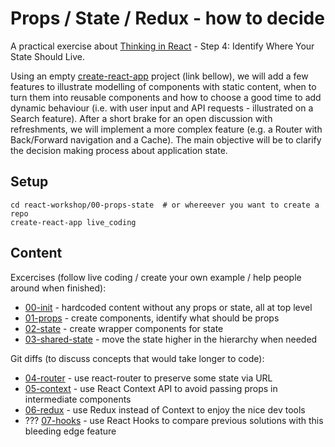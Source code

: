 # Props / State / Redux - how to decide

A practical exercise about [Thinking in React](https://reactjs.org/docs/thinking-in-react.html#step-4-identify-where-your-state-should-live) - Step 4: Identify Where Your State Should Live.

Using an empty [create-react-app]( https://github.com/facebook/create-react-app) project (link bellow), we will add a few features to illustrate modelling of components with static content, when to turn them into reusable components and how to choose a good time to add dynamic behaviour (i.e. with user input and API requests - illustrated on a Search feature). After a short brake for an open discussion with refreshments, we will implement a more complex feature (e.g. a Router with Back/Forward navigation and a Cache). The main objective will be to clarify the decision making process about application state.

## Setup

```
cd react-workshop/00-props-state  # or whereever you want to create a repo
create-react-app live_coding
```

## Content

Excercises (follow live coding / create your own example / help people around when finished):

* [00-init](00-init) - hardcoded content without any props or state, all at top level
* [01-props](01-props) - create components, identify what should be props
* [02-state](02-state) - create wrapper components for state
* [03-shared-state](03-intermediate-components) - move the state higher in the hierarchy when needed

Git diffs (to discuss concepts that would take longer to code):

* [04-router](04-router) - use react-router to preserve some state via URL
* [05-context](05-context) - use React Context API to avoid passing props in intermediate components
* [06-redux](06-redux) - use Redux instead of Context to enjoy the nice dev tools
* ??? [07-hooks](07-hooks) - use React Hooks to compare previous solutions with this bleeding edge feature
